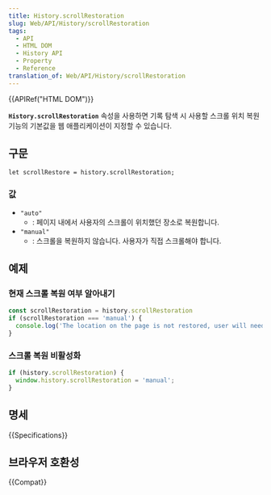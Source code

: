 ```yaml
---
title: History.scrollRestoration
slug: Web/API/History/scrollRestoration
tags:
  - API
  - HTML DOM
  - History API
  - Property
  - Reference
translation_of: Web/API/History/scrollRestoration
---
```

{{APIRef("HTML DOM")}}

**`History.scrollRestoration`** 속성을 사용하면 기록 탐색 시 사용할 스크롤 위치 복원 기능의 기본값을 웹 애플리케이션이 지정할 수 있습니다.

## 구문

    let scrollRestore = history.scrollRestoration;

### 값

- `"auto"`
  - : 페이지 내에서 사용자의 스크롤이 위치했던 장소로 복원합니다.
- `"manual"`
  - : 스크롤을 복원하지 않습니다. 사용자가 직접 스크롤해야 합니다.

## 예제

### 현재 스크롤 복원 여부 알아내기

```js
const scrollRestoration = history.scrollRestoration
if (scrollRestoration === 'manual') {
  console.log('The location on the page is not restored, user will need to scroll manually.');
}
```

### 스크롤 복원 비활성화

```js
if (history.scrollRestoration) {
  window.history.scrollRestoration = 'manual';
}
```

## 명세

{{Specifications}}

## 브라우저 호환성

{{Compat}}
